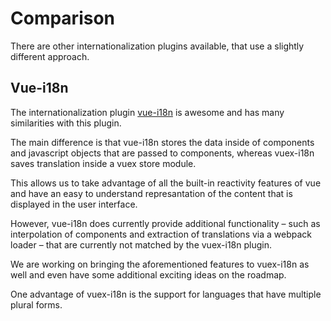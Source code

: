 # Comparison

There are other internationalization plugins available, that use a slightly
different approach.

## Vue-i18n

The internationalization plugin [vue-i18n](https://github.com/kazupon/vue-i18n)
is awesome and has many similarities with this plugin.

The main difference is that vue-i18n stores the data inside of components and
javascript objects that are passed to components, whereas vuex-i18n saves
translation inside a vuex store module.

This allows us to take advantage of all the built-in reactivity features of vue
and have an easy to understand represantation of the content that is displayed 
in the user interface.

However, vue-i18n does currently provide additional functionality – such as
interpolation of components and extraction of translations via a webpack loader –
that are currently not matched by the vuex-i18n plugin.

We are working on bringing the aforementioned features to vuex-i18n as well and
even have some additional exciting ideas on the roadmap.

One advantage of vuex-i18n is the support for languages that have multiple
plural forms.
